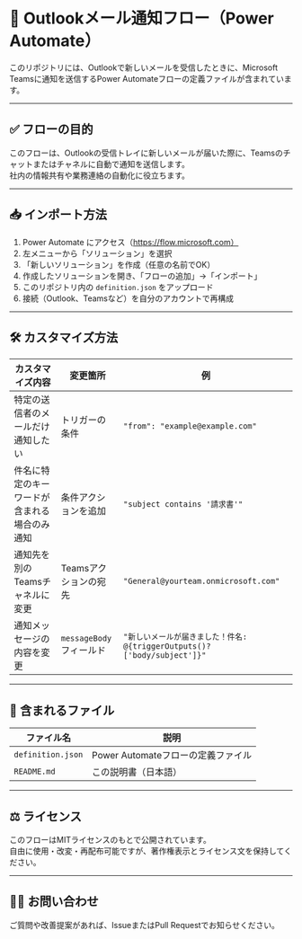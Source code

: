 # 📩 Outlookメール通知フロー（Power Automate）

このリポジトリには、Outlookで新しいメールを受信したときに、Microsoft Teamsに通知を送信するPower Automateフローの定義ファイルが含まれています。

---

## ✅ フローの目的

このフローは、Outlookの受信トレイに新しいメールが届いた際に、Teamsのチャットまたはチャネルに自動で通知を送信します。  
社内の情報共有や業務連絡の自動化に役立ちます。

---

## 📥 インポート方法

1. Power Automate にアクセス（https://flow.microsoft.com）
2. 左メニューから「ソリューション」を選択
3. 「新しいソリューション」を作成（任意の名前でOK）
4. 作成したソリューションを開き、「フローの追加」→「インポート」
5. このリポジトリ内の `definition.json` をアップロード
6. 接続（Outlook、Teamsなど）を自分のアカウントで再構成

---

## 🛠 カスタマイズ方法

| カスタマイズ内容 | 変更箇所 | 例 |
|------------------|----------|-----|
| 特定の送信者のメールだけ通知したい | トリガーの条件 | `"from": "example@example.com"` |
| 件名に特定のキーワードが含まれる場合のみ通知 | 条件アクションを追加 | `"subject contains '請求書'"` |
| 通知先を別のTeamsチャネルに変更 | Teamsアクションの宛先 | `"General@yourteam.onmicrosoft.com"` |
| 通知メッセージの内容を変更 | `messageBody` フィールド | `"新しいメールが届きました！件名: @{triggerOutputs()?['body/subject']}"` |

---

## 📁 含まれるファイル

| ファイル名 | 説明 |
|------------|------|
| `definition.json` | Power Automateフローの定義ファイル |
| `README.md` | この説明書（日本語） |

---

## ⚖️ ライセンス

このフローはMITライセンスのもとで公開されています。  
自由に使用・改変・再配布可能ですが、著作権表示とライセンス文を保持してください。

---

## 🙋‍♂️ お問い合わせ

ご質問や改善提案があれば、IssueまたはPull Requestでお知らせください。
